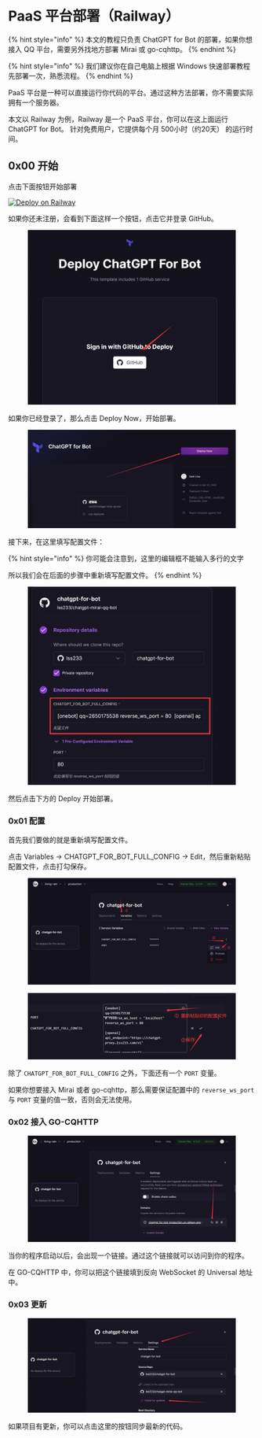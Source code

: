# PaaS 平台部署（Railway）

{% hint style="info" %}
本文的教程只负责 ChatGPT for Bot 的部署，如果你想接入 QQ 平台，需要另外找地方部署 Mirai 或 go-cqhttp。
{% endhint %}

{% hint style="info" %}
我们建议你在自己电脑上根据 Windows 快速部署教程 先部署一次，熟悉流程。
{% endhint %}

PaaS 平台是一种可以直接运行你代码的平台。通过这种方法部署，你不需要实际拥有一个服务器。

本文以 Railway 为例，Railway 是一个 PaaS 平台，你可以在这上面运行 ChatGPT for Bot。  针对免费用户，它提供每个月 500小时（约20天） 的运行时间。&#x20;

## 0x00 开始

点击下面按钮开始部署

[![Deploy on Railway](https://railway.app/button.svg)](https://railway.app/template/QSxuAE?referralCode=hnDyRG)

如果你还未注册，会看到下面这样一个按钮，点击它并登录 GitHub。



<figure><img src="../../.gitbook/assets/image (45).png" alt=""><figcaption></figcaption></figure>

如果你已经登录了，那么点击 Deploy Now，开始部署。

<figure><img src="../../.gitbook/assets/image (46).png" alt=""><figcaption></figcaption></figure>

接下来，在这里填写配置文件：

{% hint style="info" %}
你可能会注意到，这里的编辑框不能输入多行的文字

所以我们会在后面的步骤中重新填写配置文件。
{% endhint %}

<figure><img src="../../.gitbook/assets/image (36).png" alt=""><figcaption></figcaption></figure>



然后点击下方的 Deploy 开始部署。

### 0x01 配置

首先我们要做的就是重新填写配置文件。&#x20;

点击 Variables -> CHATGPT\_FOR\_BOT\_FULL\_CONFIG -> Edit，然后重新粘贴配置文件，点击打勾保存。

<figure><img src="../../.gitbook/assets/image (19).png" alt=""><figcaption></figcaption></figure>

<figure><img src="../../.gitbook/assets/image (16).png" alt=""><figcaption></figcaption></figure>

除了 `CHATGPT_FOR_BOT_FULL_CONFIG` 之外，下面还有一个 `PORT` 变量。

如果你想要接入 Mirai 或者 go-cqhttp，那么需要保证配置中的 `reverse_ws_port` 与 `PORT` 变量的值一致，否则会无法使用。

### 0x02 接入 GO-CQHTTP

<figure><img src="../../.gitbook/assets/image (14).png" alt=""><figcaption></figcaption></figure>

当你的程序启动以后，会出现一个链接。通过这个链接就可以访问到你的程序。

在 GO-CQHTTP 中，你可以把这个链接填到反向 WebSocket 的 Universal 地址中。

### 0x03 更新

<figure><img src="../../.gitbook/assets/image (53).png" alt=""><figcaption></figcaption></figure>

如果项目有更新，你可以点击这里的按钮同步最新的代码。&#x20;

